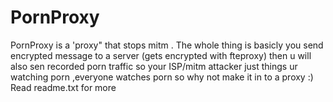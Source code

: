 # PornProxy
PornProxy is a 'proxy" that stops mitm . The whole thing is basicly you send encrypted message to a server (gets encrypted with fteproxy) then u will also sen recorded porn traffic so your ISP/mitm attacker just things ur watching porn ,everyone watches porn so why not make it in to a proxy :) Read readme.txt for more 

